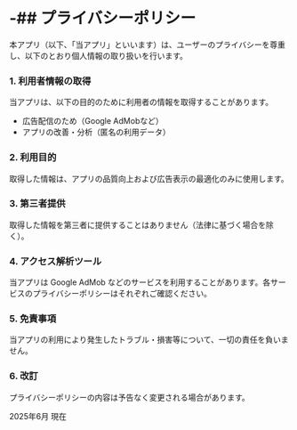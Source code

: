 # -## プライバシーポリシー

本アプリ（以下、「当アプリ」といいます）は、ユーザーのプライバシーを尊重し、以下のとおり個人情報の取り扱いを行います。

### 1. 利用者情報の取得
当アプリは、以下の目的のために利用者の情報を取得することがあります。

- 広告配信のため（Google AdMobなど）
- アプリの改善・分析（匿名の利用データ）

### 2. 利用目的
取得した情報は、アプリの品質向上および広告表示の最適化のみに使用します。

### 3. 第三者提供
取得した情報を第三者に提供することはありません（法律に基づく場合を除く）。

### 4. アクセス解析ツール
当アプリは Google AdMob などのサービスを利用することがあります。各サービスのプライバシーポリシーはそれぞれご確認ください。

### 5. 免責事項
当アプリの利用により発生したトラブル・損害等について、一切の責任を負いません。

### 6. 改訂
プライバシーポリシーの内容は予告なく変更される場合があります。

2025年6月 現在
